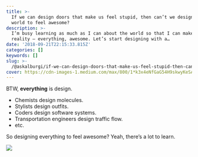 ```yaml
---
title: >-
  If we can design doors that make us feel stupid, then can’t we design the
  world to feel awesome?
description: >-
  I’m busy learning as much as I can about the world so that I can make that a
  reality — everything, awesome. Let’s start designing with a…
date: '2018-09-21T22:15:33.815Z'
categories: []
keywords: []
slug: >-
  /@askalburgi/if-we-can-design-doors-that-make-us-feel-stupid-then-cant-we-design-the-world-to-make-us-feel-a8ebccfa00ec
cover: https://cdn-images-1.medium.com/max/800/1*k3x4eNfGaG54H9skwyKeSA.png
---
```


BTW, **everything** is design.

*   Chemists design molecules.
*   Stylists design outfits.
*   Coders design software systems.
*   Transportation engineers design traffic flow.
*   etc.

So designing everything to feel awesome? Yeah, there’s a lot to learn.

![](https://cdn-images-1.medium.com/max/800/1*k3x4eNfGaG54H9skwyKeSA.png)